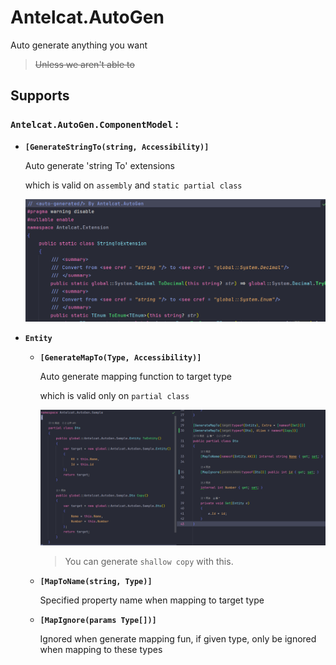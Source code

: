 # Antelcat.AutoGen

Auto generate anything you want
> ~~Unless we aren't able to~~

## Supports

### `Antelcat.AutoGen.ComponentModel` :  

+ **`[GenerateStringTo(string, Accessibility)]`**

    Auto generate 'string To' extensions

    which is valid on `assembly` and `static partial class`

    ![GenerateStringTo](./docs/GenerateStringTo.png)

+ **`Entity`**

  + **`[GenerateMapTo(Type, Accessibility)]`**

    Auto generate mapping function to target type

    which is valid only on `partial class`

    ![GenerateStringTo](./docs/GenerateMapTo.png)

    > You can generate `shallow copy` with this.

  + **`[MapToName(string, Type)]`**

    Specified property name when mapping to target type

  + **`[MapIgnore(params Type[])]`**

    Ignored when generate mapping fun, if given type, only be ignored when mapping to these types
